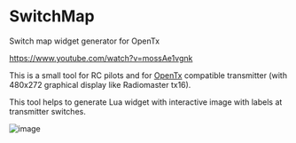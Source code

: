 # SwitchMap
Switch map widget generator for OpenTx

https://www.youtube.com/watch?v=mossAe1vgnk

This is a small tool for RC pilots and for [OpenTx](https://github.com/opentx/opentx) compatible transmitter (with 480x272 graphical display like Radiomaster tx16).

This tool helps to generate Lua widget with interactive image with labels at transmitter switches.

![image](https://user-images.githubusercontent.com/431985/149760983-5c548e60-dae9-4f7b-8f41-0a5421910860.png)
